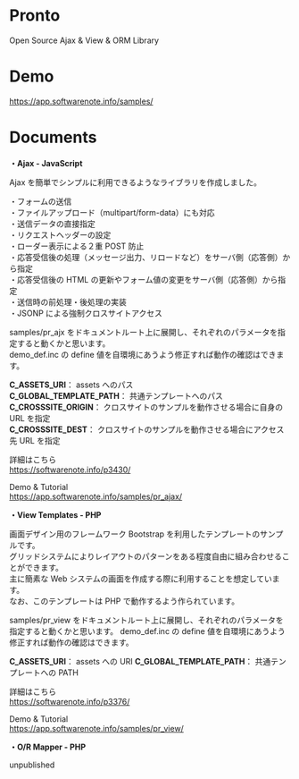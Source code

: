 # Pronto
Open Source Ajax & View & ORM Library



# Demo

<a href="https://app.softwarenote.info/samples/" target="_blank">https://app.softwarenote.info/samples/</a>



# Documents

**・Ajax - JavaScript**

Ajax を簡単でシンプルに利用できるようなライブラリを作成しました。

・フォームの送信<br>
・ファイルアップロード（multipart/form-data）にも対応<br>
・送信データの直接指定<br>
・リクエストヘッダーの設定<br>
・ローダー表示による２重 POST 防止<br>
・応答受信後の処理（メッセージ出力、リロードなど）をサーバ側（応答側）から指定<br>
・応答受信後の HTML の更新やフォーム値の変更をサーバ側（応答側）から指定<br>
・送信時の前処理・後処理の実装<br>
・JSONP による強制クロスサイトアクセス<br>

samples/pr_ajx をドキュメントルート上に展開し、それぞれのパラメータを指定すると動くかと思います。<br>
demo_def.inc の define 値を自環境にあうよう修正すれば動作の確認はできます。<br>

**C_ASSETS_URI**： assets へのパス<br>
**C_GLOBAL_TEMPLATE_PATH**： 共通テンプレートへのパス<br>
**C_CROSSSITE_ORIGIN**： クロスサイトのサンプルを動作させる場合に自身の URL を指定<br>
**C_CROSSSITE_DEST**： クロスサイトのサンプルを動作させる場合にアクセス先 URL を指定<br>


詳細はこちら<br>
<a href="https://softwarenote.info/p3430/" target="_blank">https://softwarenote.info/p3430/</a>

Demo & Tutorial<br>
<a href="https://app.softwarenote.info/samples/pr_ajax/" target="_blank">https://app.softwarenote.info/samples/pr_ajax/</a>



**・View Templates - PHP**

画面デザイン用のフレームワーク Bootstrap を利用したテンプレートのサンプルです。<br>
グリッドシステムによりレイアウトのパターンをある程度自由に組み合わせることができます。<br>
主に簡素な Web システムの画面を作成する際に利用することを想定しています。<br>
なお、このテンプレートは PHP で動作するよう作られています。<br>

samples/pr_view をドキュメントルート上に展開し、それぞれのパラメータを指定すると動くかと思います。
demo_def.inc の define 値を自環境にあうよう修正すれば動作の確認はできます。

**C_ASSETS_URI**： assets への URI
**C_GLOBAL_TEMPLATE_PATH**： 共通テンプレートへの PATH


詳細はこちら<br>
<a href="https://softwarenote.info/p3376/" target="_blank">https://softwarenote.info/p3376/</a>

Demo & Tutorial<br>
<a href="https://app.softwarenote.info/samples/pr_view/" target="_blank">https://app.softwarenote.info/samples/pr_view/</a>



**・O/R Mapper - PHP**

unpublished

